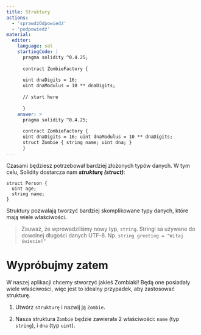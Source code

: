 ```yaml
---
title: Struktury
actions:
  - 'sprawdźOdpowiedź'
  - 'podpowiedź'
material:
  editor:
    language: sol
    startingCode: |
      pragma solidity ^0.4.25;
      
      contract ZombieFactory {
      
      uint dnaDigits = 16;
      uint dnaModulus = 10 ** dnaDigits;
      
      // start here
      
      }
    answer: >
      pragma solidity ^0.4.25;
      
      contract ZombieFactory {
      uint dnaDigits = 16; uint dnaModulus = 10 ** dnaDigits;
      struct Zombie { string name; uint dna; }
      }
---
```

Czasami będziesz potrzebował bardziej złożonych typów danych. W tym celu, Solidity dostarcza nam ***strukturę (struct)***:

    struct Person {
      uint age;
      string name;
    }
    
    

Struktury pozwalają tworzyć bardziej skomplikowane typy danych, które mają wiele właściwości.

> Zauważ, że wprowadziliśmy nowy typ, `string`. Stringi sa używane do dowolnej długości danych UTF-8. Np. `string greeting = "Witaj świecie!"`

# Wypróbujmy zatem

W naszej aplikacji chcemy stworzyć jakieś Zombiaki! Będą one posiadały wiele właściwości, więc jest to idealny przypadek, aby zastosować strukturę.

1. Utwórz `strukturę` i nazwij ją `Zombie`.

2. Nasza struktura `Zombie` będzie zawierała 2 właściwości: `name` (typ `string`), i `dna` (typ `uint`).